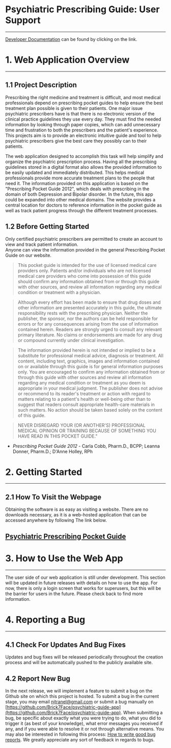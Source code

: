 # Psychiatric Prescribing Guide: User Support 
---
[Developer Documentation](https://github.com/Brick7Face/psychiatric-guide-app/blob/development/README.md) 
can be found by clicking on the link.
# 1. Web Application Overview 


---


## 1.1 Project Description

Prescribing the right medicine and treatment is difficult, and most medical professionals depend on prescribing 
pocket guides to help ensure the best treatment plan possible is given to their patients. One major issue psychiatric 
prescribers have is that there is no electronic version of the clinical practice guidelines they use every day. They
 must find the needed information by looking through paper copies, which can add unnecessary time and frustration to 
 both the prescribers and the patient's experience. This projects aim is to provide an electronic intuitive guide and 
 tool to help psychiatric prescribers give the best care they possibly can to their patients.      

The web application designed to accomplish this task will help simplify and organize the psychiatric prescription 
process. Having all the prescribing guidelines stored in a digital format also allows the provided information to 
be easily updated and immediately distributed. This helps medical professionals provide more accurate treatment 
plans to the people that need it. The information provided on this application is based on the "Prescribing Pocket 
Guide 2012", which deals with prescribing in the domain of both Depression and Bipolar disorder. In the future, 
this app could be expanded into other medical domains. The website provides a central location for doctors to 
reference information in the pocket guide as well as track patient progress through the different treatment processes. 


## 1.2 Before Getting Started


Only certified psychiatric prescribers are permitted to create an account to view and track patient information.  
Anyone can view the information provided in the general Prescribing Pocket Guide on our website.

> This pocket guide is intended for the use of licensed medical care providers only. Patients and/or individuals 
who are not licensed medical care providers who come into possession of this guide should confirm any information 
obtained from or through this guide with other sources, and review all information regarding any medical condition 
or treatment with a physician.

> Although every effort has been made to ensure that drug doses and other information are presented accurately in 
this guide, the ultimate responsibility rests with the prescribing physician. Neither the publisher, the sponsor, 
nor the authors can be held responsible for errors or for any consequences arising from the use of information 
contained herein. Readers are strongly urged to consult any relevant primary literature. No claims or endorsements 
are made for any drug or compound currently under clinical investigation.  

> The information provided herein is not intended or implied to be a substitute for professional medical advice, 
diagnosis or treatment. All content, including text, graphics, images and information contained on or available 
through this guide is for general information purposes only.  You are encouraged to confirm any information obtained 
from or through this guide with other sources and review all information regarding any medical condition or treatment 
as you deem is appropriate in your medical judgment. The publisher does not advise or recommend to its reader's 
treatment or action with regard to matters relating to a patient's health or well-being other than to suggest 
that readers consult appropriate health-care materials in such matters. No action should be taken based solely 
on the content of this guide. 

> NEVER DISREGARD YOUR (OR ANOTHER'S) PROFESSIONAL MEDICAL OPINION OR TRAINING BECAUSE OF SOMETHING YOU HAVE READ 
IN THIS POCKET GUIDE."

*   _Prescribing Pocket Guide 2012_ - Carla Cobb, Pharm.D., BCPP; Leanna Donner, Pharm.D.; D'Anne Holley, RPh


# 2. Getting Started


---


## 2.1 How To Visit the Webpage

Obtaining the software is as easy as visiting a website. There are no downloads necessary, as it is a web-hosted 
application that can be accessed anywhere by following The link below.


## [Psychiatric Prescribing Pocket Guide](https://psychiatric-guide.appspot.com/)


# 3. How to Use the Web App



---


The user side of our web application is still under development. This section will be updated in future releases 
with details on how to use the app. For now, there is only a login screen that works for superusers, but this 
will be the barrier for users in the future. Please check back to find more information.


# 4. Reporting a Bug



---



## 4.1 Check For Updates And Bug Fixes

Updates and bug fixes will be released periodically throughout the creation process and will be automatically pushed 
to the publicly available site.  

## 4.2 Report New Bug

In the next release, we will implement a feature to submit a bug on the Github site on which this project is hosted. 
To submit a bug in the current stage, you may email [njtranel@gmail.com](mailto:njtranel@gmail.com) or submit a bug 
manually on [https://github.com/Brick7Face/psychiatric-guide-app](https://github.com/Brick7Face/psychiatric-guide-app). 
When submitting a bug, be specific about exactly what you were trying to do, what you did to trigger it (as best of 
your knowledge), what error messages you received if any, and if you were able to resolve it or not through alternative 
means. You may also be interested in following this process: 
[How to write good bug reports](https://musescore.org/en/handbook/developers-handbook/getting-started/how-write-good-bug-report-step-step-instructions). 
We greatly appreciate any sort of feedback in regards to bugs.
